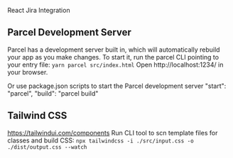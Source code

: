 React Jira Integration

## Parcel Development Server
Parcel has a development server built in, which will automatically rebuild your app as you make changes. 
To start it, run the parcel CLI pointing to your entry file: `yarn parcel src/index.html`
Open http://localhost:1234/ in your browser.

Or use package.json scripts to start the Parcel development server
    "start": "parcel",
    "build": "parcel build"

## Tailwind CSS
https://tailwindui.com/components
Run CLI tool to scn template files for classes and build CSS: `npx tailwindcss -i ./src/input.css -o ./dist/output.css --watch`
